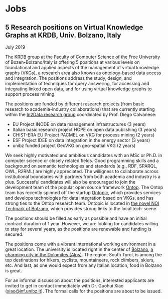 # Jobs

## 5 Research positions on Virtual Knowledge Graphs at KRDB, Univ. Bolzano, Italy

July 2019

The KRDB group at the Faculty of Computer Science of the Free University of Bozen-Bolzano/Italy is offering 5 positions at various levels on foundational and applied aspects of the management of virtual knowledge graphs (VKGs), a research area also known as ontology-based data access and integration. The positions address the study, design, and implementation of techniques for query answering, for accessing and integrating linked open data, and for using virtual knowledge graphs to support process mining.

The positions are funded by different research projects (from basic research to academia-industry collaborations) that are currently starting within the [In2Data research group](https://www.inf.unibz.it/krdb/in2data/) coordinated by Prof. Diego Calvanese:

 * EU Project INODE on data management infrastructures (3 years)
 * Italian basic research project HOPE on open data publishing (3 years)
 * CHIST-ERA EU Project PACMEL on VKG for process mining (2 years)
 * ESF Project IDEE on data integration in the energy sector (3 years)
 * unibz funded project GeoVKG on geo-spatial VKG (2 years)

We seek highly motivated and ambitious candidates with an MSc or Ph.D. in computer science or closely related fields. Good programming skills and a background on semantic technologies and standards (e.g., RDF, SPARQL, OWL, R2RML) are highly appreciated. The willigness to collaborate across institutional boundaries with partners from both academia and industry is a plus. Successful candidates will also be encouraged to join the development team of the popular open source framework [Ontop](https://ontop.inf.unibz.it). The Ontop team has recently spinned off the startup [Ontopic](https://ontopic.biz/), which provides services and develops technologies for data integration based on VKGs, and has strong ties to the Ontop research team. Ontopic is located in [the novel NOI Techpark of Bolzano](https://noi.bz.it/it/), which provides strong links to the local tech-scene.

The positions should be filled as early as possible and have an initial contract duration of 1 year. However, we are looking for candidates willing to stay for several years, as the positions are renewable and funding is secured.

The positions come with a vibrant international working environment in a great location. The university is located right in the center of [Bolzano](https://en.wikipedia.org/wiki/Bolzano), [a charming city in the Dolomites (Alps)](https://www.google.com/search?q=bolzano+italy&prmd=imvns&tbm=isch). The region, South Tyrol, is among the top destinations for hikers, cyclists, mountaineers, rock climbers, skiers, etc. And last, as one would expect from any Italian location, food in Bolzano is great.

For an informal discussion about the positions, interested applicants are invited to get in contact immediately with Dr. Guohui Xiao (xiao@inf.unibz.it). The formal calls for the positions are about to be issued.
